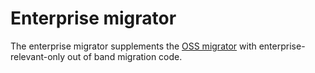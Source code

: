 # Enterprise migrator

The enterprise migrator supplements the [OSS migrator](../../../cmd/migrator) with enterprise-relevant-only out of band migration code.
